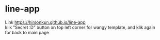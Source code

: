 # line-app
Link <a href="https://hirsonkun.github.io/line-app" target="_blank">https://hirsonkun.github.io/line-app</a><br>
klik "Secret :D" button on top left corner for wangy template, and klik again for back to main page
